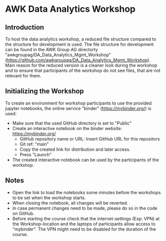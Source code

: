 # AWK Data Analytics Workshop 

## Introduction

To host the data analytics workshop, a reduced file structure compared to the structure for development is used. 
The file structure for development can be found in the AWK Group AG directorty "awkgroupag/DA_Data_Analytics_Mgmt_Workshop" (https://github.com/awkgroupag/DA_Data_Analytics_Mgmt_Workshop). 
Main reason for the reduced version is a cleaner look during the workshop and to ensure that participants of the workshop do not see files, that are not relevant for them.

## Initializing the Workshop

To create an environment for workshop participants to use the provided jupyter notebooks, the online service "binder" (https://mybinder.org/) is used:
* Make sure that the used GitHub directory is set to "Public"
* Create an interactive notebook on the binder website: https://mybinder.org/
  * GitHub repository name or URL: Insert GitHub URL for this repositors
  * Git ref: "main"
  * Copy the created link for distribution and later access.
  * Press "Launch" 
* The created interactive notebook can be used by the participants of the workshop.

## Notes

* Open the link to load the notebooks some minutes before the workshops to be set when the workshop starts.
* When closing the notebook, all changes will be reverted. 
* In case permanent changes need to be made, please do so in the code on GitHub.
* Before starting the course check that the internet-settings (Exp: VPN) at the Workshop-location and the laptops of participants allow access to "mybinder". The VPN might need to be disabled for the duration of the course.
